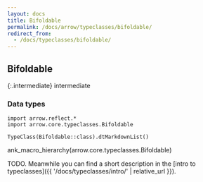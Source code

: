 ```yaml
---
layout: docs
title: Bifoldable
permalink: /docs/arrow/typeclasses/bifoldable/
redirect_from:
  - /docs/typeclasses/bifoldable/
---
```


## Bifoldable

{:.intermediate}
intermediate

### Data types

```kotlin:ank:replace
import arrow.reflect.*
import arrow.core.typeclasses.Bifoldable

TypeClass(Bifoldable::class).dtMarkdownList()
```

ank_macro_hierarchy(arrow.core.typeclasses.Bifoldable)

TODO. Meanwhile you can find a short description in the [intro to typeclasses]({{ '/docs/typeclasses/intro/' | relative_url }}).
